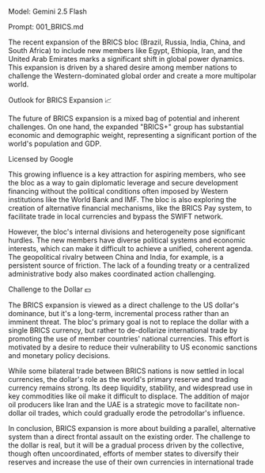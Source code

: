 Model: Gemini 2.5 Flash

Prompt: 001_BRICS.md

The recent expansion of the BRICS bloc (Brazil, Russia, India, China, and South Africa) to include new members like Egypt, Ethiopia, Iran, and the United Arab Emirates marks a significant shift in global power dynamics. This expansion is driven by a shared desire among member nations to challenge the Western-dominated global order and create a more multipolar world.


Outlook for BRICS Expansion 📈

The future of BRICS expansion is a mixed bag of potential and inherent challenges. On one hand, the expanded "BRICS+" group has substantial economic and demographic weight, representing a significant portion of the world's population and GDP.

Licensed by Google


This growing influence is a key attraction for aspiring members, who see the bloc as a way to gain diplomatic leverage and secure development financing without the political conditions often imposed by Western institutions like the World Bank and IMF. The bloc is also exploring the creation of alternative financial mechanisms, like the BRICS Pay system, to facilitate trade in local currencies and bypass the SWIFT network.

However, the bloc's internal divisions and heterogeneity pose significant hurdles. The new members have diverse political systems and economic interests, which can make it difficult to achieve a unified, coherent agenda. The geopolitical rivalry between China and India, for example, is a persistent source of friction. The lack of a founding treaty or a centralized administrative body also makes coordinated action challenging.




Challenge to the Dollar 💵

The BRICS expansion is viewed as a direct challenge to the US dollar's dominance, but it's a long-term, incremental process rather than an imminent threat. The bloc's primary goal is not to replace the dollar with a single BRICS currency, but rather to de-dollarize international trade by promoting the use of member countries' national currencies. This effort is motivated by a desire to reduce their vulnerability to US economic sanctions and monetary policy decisions.

While some bilateral trade between BRICS nations is now settled in local currencies, the dollar's role as the world's primary reserve and trading currency remains strong. Its deep liquidity, stability, and widespread use in key commodities like oil make it difficult to displace. The addition of major oil producers like Iran and the UAE is a strategic move to facilitate non-dollar oil trades, which could gradually erode the petrodollar's influence.

In conclusion, BRICS expansion is more about building a parallel, alternative system than a direct frontal assault on the existing order. The challenge to the dollar is real, but it will be a gradual process driven by the collective, though often uncoordinated, efforts of member states to diversify their reserves and increase the use of their own currencies in international trade
